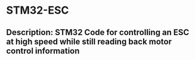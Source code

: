 # STM32-ESC

## Description: STM32 Code for controlling an ESC at high speed while still reading back motor control information
